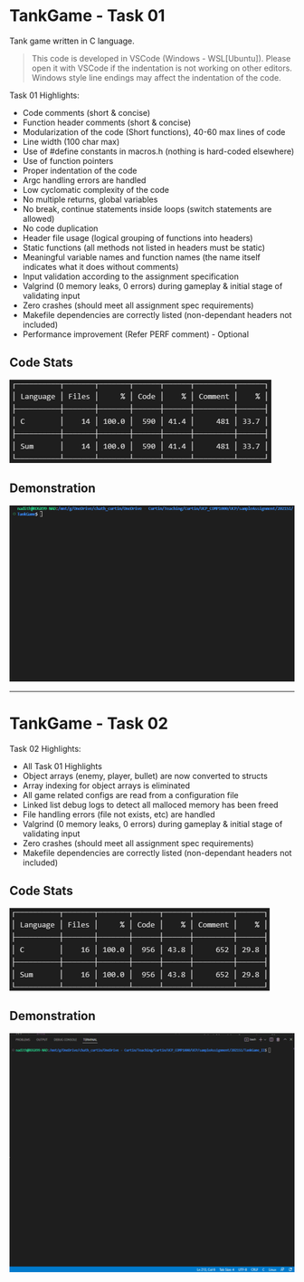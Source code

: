 # TankGame - Task 01
Tank game written in C language.

> This code is developed in VSCode (Windows - WSL[Ubuntu]). Please open it with 
> VSCode if the indentation is not working on other editors. Windows style line
> endings may affect the indentation of the code.

Task 01 Highlights:
- Code comments (short & concise)
- Function header comments (short & concise)
- Modularization of the code (Short functions), 40-60 max lines of code
- Line width (100 char max)
- Use of #define constants in macros.h (nothing is hard-coded elsewhere)
- Use of function pointers
- Proper indentation of the code
- Argc handling errors are handled
- Low cyclomatic complexity of the code
- No multiple returns, global variables
- No break, continue statements inside loops (switch statements are allowed)
- No code duplication
- Header file usage (logical grouping of functions into headers)
- Static functions (all methods not listed in headers must be static)
- Meaningful variable names and function names (the name itself indicates what it does without comments)
- Input validation according to the assignment specification
- Valgrind (0 memory leaks, 0 errors) during gameplay & initial stage of validating input
- Zero crashes (should meet all assignment spec requirements)
- Makefile dependencies are correctly listed (non-dependant headers not included)
- Performance improvement (Refer PERF comment) - Optional

## Code Stats
![](resources/codeStats.PNG)


## Demonstration
![](resources/TankGame.gif)

---

# TankGame - Task 02

Task 02 Highlights:
- All Task 01 Highlights
- Object arrays (enemy, player, bullet) are now converted to structs
- Array indexing for object arrays is eliminated
- All game related configs are read from a configuration file
- Linked list debug logs to detect all malloced memory has been freed
- File handling errors (file not exists, etc) are handled
- Valgrind (0 memory leaks, 0 errors) during gameplay & initial stage of validating input
- Zero crashes (should meet all assignment spec requirements)
- Makefile dependencies are correctly listed (non-dependant headers not included)


## Code Stats
![](resources/codeStats_II.PNG)


## Demonstration
![](resources/TankGame_II.gif)